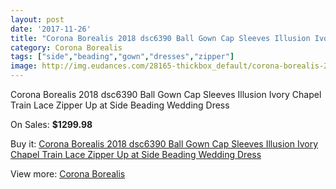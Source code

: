 ```yaml
---
layout: post
date: '2017-11-26'
title: "Corona Borealis 2018 dsc6390 Ball Gown Cap Sleeves Illusion Ivory Chapel Train Lace Zipper Up at Side Beading Wedding Dress"
category: Corona Borealis
tags: ["side","beading","gown","dresses","zipper"]
image: http://img.eudances.com/28165-thickbox_default/corona-borealis-2018-dsc6390-ball-gown-cap-sleeves-illusion-ivory-chapel-train-lace-zipper-up-at-side-beading-wedding-dress.jpg
---
```

Corona Borealis 2018 dsc6390 Ball Gown Cap Sleeves Illusion Ivory Chapel Train Lace Zipper Up at Side Beading Wedding Dress

On Sales: **$1299.98**
<a href="https://www.eudances.com/en/corona-borealis/9285-corona-borealis-2018-dsc6390-ball-gown-cap-sleeves-illusion-ivory-chapel-train-lace-zipper-up-at-side-beading-wedding-dress.html"><amp-img layout="responsive" width="600" height="600" src="//img.eudances.com/28165-thickbox_default/corona-borealis-2018-dsc6390-ball-gown-cap-sleeves-illusion-ivory-chapel-train-lace-zipper-up-at-side-beading-wedding-dress.jpg" alt="Corona Borealis 2018 dsc6390 Ball Gown Cap Sleeves Illusion Ivory Chapel Train Lace Zipper Up at Side Beading Wedding Dress 0" /></a>
<a href="https://www.eudances.com/en/corona-borealis/9285-corona-borealis-2018-dsc6390-ball-gown-cap-sleeves-illusion-ivory-chapel-train-lace-zipper-up-at-side-beading-wedding-dress.html"><amp-img layout="responsive" width="600" height="600" src="//img.eudances.com/28172-thickbox_default/corona-borealis-2018-dsc6390-ball-gown-cap-sleeves-illusion-ivory-chapel-train-lace-zipper-up-at-side-beading-wedding-dress.jpg" alt="Corona Borealis 2018 dsc6390 Ball Gown Cap Sleeves Illusion Ivory Chapel Train Lace Zipper Up at Side Beading Wedding Dress 1" /></a>
<a href="https://www.eudances.com/en/corona-borealis/9285-corona-borealis-2018-dsc6390-ball-gown-cap-sleeves-illusion-ivory-chapel-train-lace-zipper-up-at-side-beading-wedding-dress.html"><amp-img layout="responsive" width="600" height="600" src="//img.eudances.com/28171-thickbox_default/corona-borealis-2018-dsc6390-ball-gown-cap-sleeves-illusion-ivory-chapel-train-lace-zipper-up-at-side-beading-wedding-dress.jpg" alt="Corona Borealis 2018 dsc6390 Ball Gown Cap Sleeves Illusion Ivory Chapel Train Lace Zipper Up at Side Beading Wedding Dress 2" /></a>
<a href="https://www.eudances.com/en/corona-borealis/9285-corona-borealis-2018-dsc6390-ball-gown-cap-sleeves-illusion-ivory-chapel-train-lace-zipper-up-at-side-beading-wedding-dress.html"><amp-img layout="responsive" width="600" height="600" src="//img.eudances.com/28170-thickbox_default/corona-borealis-2018-dsc6390-ball-gown-cap-sleeves-illusion-ivory-chapel-train-lace-zipper-up-at-side-beading-wedding-dress.jpg" alt="Corona Borealis 2018 dsc6390 Ball Gown Cap Sleeves Illusion Ivory Chapel Train Lace Zipper Up at Side Beading Wedding Dress 3" /></a>
<a href="https://www.eudances.com/en/corona-borealis/9285-corona-borealis-2018-dsc6390-ball-gown-cap-sleeves-illusion-ivory-chapel-train-lace-zipper-up-at-side-beading-wedding-dress.html"><amp-img layout="responsive" width="600" height="600" src="//img.eudances.com/28169-thickbox_default/corona-borealis-2018-dsc6390-ball-gown-cap-sleeves-illusion-ivory-chapel-train-lace-zipper-up-at-side-beading-wedding-dress.jpg" alt="Corona Borealis 2018 dsc6390 Ball Gown Cap Sleeves Illusion Ivory Chapel Train Lace Zipper Up at Side Beading Wedding Dress 4" /></a>
<a href="https://www.eudances.com/en/corona-borealis/9285-corona-borealis-2018-dsc6390-ball-gown-cap-sleeves-illusion-ivory-chapel-train-lace-zipper-up-at-side-beading-wedding-dress.html"><amp-img layout="responsive" width="600" height="600" src="//img.eudances.com/28168-thickbox_default/corona-borealis-2018-dsc6390-ball-gown-cap-sleeves-illusion-ivory-chapel-train-lace-zipper-up-at-side-beading-wedding-dress.jpg" alt="Corona Borealis 2018 dsc6390 Ball Gown Cap Sleeves Illusion Ivory Chapel Train Lace Zipper Up at Side Beading Wedding Dress 5" /></a>
<a href="https://www.eudances.com/en/corona-borealis/9285-corona-borealis-2018-dsc6390-ball-gown-cap-sleeves-illusion-ivory-chapel-train-lace-zipper-up-at-side-beading-wedding-dress.html"><amp-img layout="responsive" width="600" height="600" src="//img.eudances.com/28167-thickbox_default/corona-borealis-2018-dsc6390-ball-gown-cap-sleeves-illusion-ivory-chapel-train-lace-zipper-up-at-side-beading-wedding-dress.jpg" alt="Corona Borealis 2018 dsc6390 Ball Gown Cap Sleeves Illusion Ivory Chapel Train Lace Zipper Up at Side Beading Wedding Dress 6" /></a>
<a href="https://www.eudances.com/en/corona-borealis/9285-corona-borealis-2018-dsc6390-ball-gown-cap-sleeves-illusion-ivory-chapel-train-lace-zipper-up-at-side-beading-wedding-dress.html"><amp-img layout="responsive" width="600" height="600" src="//img.eudances.com/28166-thickbox_default/corona-borealis-2018-dsc6390-ball-gown-cap-sleeves-illusion-ivory-chapel-train-lace-zipper-up-at-side-beading-wedding-dress.jpg" alt="Corona Borealis 2018 dsc6390 Ball Gown Cap Sleeves Illusion Ivory Chapel Train Lace Zipper Up at Side Beading Wedding Dress 7" /></a>

Buy it: [Corona Borealis 2018 dsc6390 Ball Gown Cap Sleeves Illusion Ivory Chapel Train Lace Zipper Up at Side Beading Wedding Dress](https://www.eudances.com/en/corona-borealis/9285-corona-borealis-2018-dsc6390-ball-gown-cap-sleeves-illusion-ivory-chapel-train-lace-zipper-up-at-side-beading-wedding-dress.html "Corona Borealis 2018 dsc6390 Ball Gown Cap Sleeves Illusion Ivory Chapel Train Lace Zipper Up at Side Beading Wedding Dress")

View more: [Corona Borealis](https://www.eudances.com/en/141-corona-borealis "Corona Borealis")